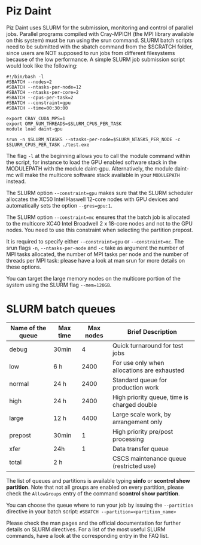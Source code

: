 # Piz Daint

Piz Daint uses SLURM for the submission, monitoring and control of parallel jobs. Parallel programs compiled with Cray-MPICH (the MPI library available on this system) must be run using the srun command. SLURM batch scripts need to be submitted with the sbatch command from the $SCRATCH folder, since users are NOT supposed to run jobs from different filesystems because of the low performance. A simple SLURM job submission script would look like the following:
```
#!/bin/bash -l
#SBATCH --nodes=2
#SBATCH --ntasks-per-node=12
#SBATCH --ntasks-per-core=2
#SBATCH --cpus-per-task=2
#SBATCH --constraint=gpu
#SBATCH --time=00:30:00

export CRAY_CUDA_MPS=1
export OMP_NUM_THREADS=$SLURM_CPUS_PER_TASK
module load daint-gpu

srun -n $SLURM_NTASKS --ntasks-per-node=$SLURM_NTASKS_PER_NODE -c $SLURM_CPUS_PER_TASK ./test.exe 
```

The flag `-l` at the beginning allows you to call the module command within the script, for instance to load the GPU enabled software stack in the MODULEPATH with the module daint-gpu. Alternatively, the module daint-mc will make the multicore software stack available in your `MODULEPATH` instead.

The SLURM option `--constraint=gpu` makes sure that the SLURM scheduler allocates the XC50 Intel Haswell 12-core nodes with GPU devices and automatically sets the option `--gres=gpu:1`.

The SLURM option `--constraint=mc` ensures that the batch job is allocated to the multicore XC40 Intel Broadwell 2 x 18-core nodes and not to the GPU nodes. You need to use this constraint when selecting the partition prepost.

It is required to specify either `--constraint=gpu` or `--constraint=mc`.  The srun flags `-n`, `--ntasks-per-node` and `-c` take as argument the number of MPI tasks allocated, the number of MPI tasks per node and the number of threads per MPI task: please have a look at man srun for more details on these options.

You can target the large memory nodes on the multicore portion of the system using the SLURM flag `--mem=120GB`.

# SLURM batch queues

Name of the queue | Max time | Max nodes | Brief Description
--- | --- | --- | ---
debug | 30min | 4 | Quick turnaround for test jobs
low | 6 h | 2400 | For use only when allocations are exhausted
normal | 24 h | 2400 | Standard queue for production work
high | 24 h | 2400 | High priority queue, time is charged double
large | 12 h | 4400 | Large scale work, by arrangement only
prepost | 30min | 1 | High priority pre/post processing
xfer | 24h | 1 | Data transfer queue
total | 2 h | | CSCS maintenance queue (restricted use)

The list of queues and partitions is available typing __sinfo__ or __scontrol show partition__. Note that not all groups are enabled on every partition, please check the `AllowGroups` entry of the command __scontrol show partition__.

You can choose the queue where to run your job by issuing the `--partition` directive in your batch script: `#SBATCH --partition=<partition_name>`

Please check the man pages and the official documentation for further details on SLURM directives.
For a list of the most useful SLURM commands, have a look at the corresponding entry in the FAQ list.
